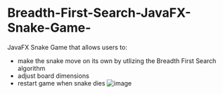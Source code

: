 # Breadth-First-Search-JavaFX-Snake-Game-
JavaFX Snake Game that allows users to:
- make the snake move on its own by utlizing the Breadth First Search algorithm
- adjust board dimensions 
- restart game when snake dies
![image](https://user-images.githubusercontent.com/73093864/127075363-afe11e33-b5c3-4391-a608-1fd4a0ab9b0c.png)
